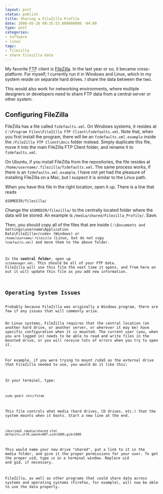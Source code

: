 ```yaml
---
layout: post
status: publish
title: Sharing a FileZilla Profile
date: 2008-05-26 00:35:53.000000000 -04:00
type: post
categories:
- software
- linux
tags:
- filezilla
- share filezilla data
---
```

My favorite <acronym title="File Transfer Protocol">FTP</acronym> client is <a href="http://filezilla-project.org/">FileZilla</a>. In the last year or so, it became cross-platform. For myself, I currently run it in Windows and Linux, which in my system reside on separate hard drives. I share the data between the two.

This would also work for networking environments, where multiple designers or developers need to share FTP data from a central server or other system.
<h2>Configuring FileZilla</h2>
FileZilla has a file called <code>fzdefaults.xml</code>. On Windows systems, it resides at <code>C:\Program Files\FileZilla FTP Client\fzdefaults.xml</code>. Note that, when you first install the program, there will be an <code>fzdefaults.xml.example</code> inside the <code>/FileZilla FTP Client\docs</code> folder instead. Simply duplicate this file, move it into the main FileZilla FTP Client folder, and rename it to <code>fzdefaults.xml</code>.

On Ubuntu, if you install FileZilla from the repositories, the file resides at <code>/home/username/.filezilla/fzdefaults.xml</code>. The same process works, if there is an <code>fzdefaults.xml.example</code>. I have not yet had the pleasure of installing FileZilla on a Mac, but I suspect it is similar to the Linux path.

When you have this file in the right location, open it up. There is a line that reads

<code><Setting name="Config Location">$SOMEDIR/filezilla/</Setting></code>

Change the <code>$SOMEDIR/filezilla/</code> to the centrally located folder where the data will be stored. An example is <code>/media/shared/Filezilla_Profile/</code>. Save.

Then, you should copy all of the files that are inside <code>C:\Documents and Settings\username\Application Data\FileZilla\</code> (Windows) or <code>/home/username/.filezilla</code> (Linux, but do not copy <code>fzdefaults.xml</code>) and move them to the above folder.

In the <strong>central folder</strong>, open up <code>sitemanager.xml</code>. This should be all of your FTP data. FileZilla will use this file the next time it opens, and from here on out it will update this file as you add new information.
<h2>Operating System Issues</h2>
Probably because FileZilla was originally a Windows program, there are few if any issues that will commonly arise.

On Linux systems, FileZilla requires that the central location (on another hard drive, or another server, or wherever it may be) have specific configuration when it is mounted. The current user (you, when you are logged in) needs to be able to read and write files in the mounted drive, or you will receive lots of errors when you try to open it.

For example, if you were trying to mount /sda5 as the external drive that FileZilla needed to use, you would do it like this:

In your terminal, type:

<code>sudo gedit /etc/fstab</code>

This file controls what media (hard drives, CD drives, etc.) that the system mounts when it boots. Start a new line at the end.

<code>/dev/sda5       /media/shared vfat defaults,utf8,umask=007,uid=1000,gid=1000</code>

This would name your new drive "shared", put a link to it in the media folder, and give it the proper permissions for your user. To get the proper uid, type <code>id</code> in a terminal window. Replace uid and gid, if necessary.

FileZilla, as well as other programs that could share data across systems and operating systems (Firefox, for example), will now be able to use the data properly.
